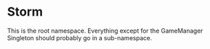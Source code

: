 # Storm
This is the root namespace. Everything except for the GameManager Singleton should probably go in a sub-namespace.
